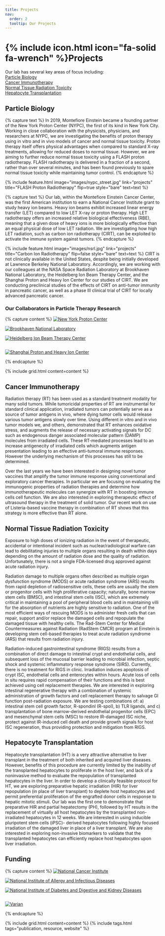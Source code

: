 ```yaml
---
title: Projects
nav:
  order: 2
  tooltip: Our Projects
---
```


# {% include icon.html icon="fa-solid fa-wrench" %}Projects

Our lab has several key areas of focus including: <br>
<a href="/projects/#particle-biology"> Particle Biology </a> <br>
<a href="/projects/#cancer-immunotherapy"> Cancer Immunotherapy </a> <br>
<a href="/projects/#normal-tissue-radiation-toxicity"> Normal Tissue Radiation Toxicity </a> <br>
<a href="/projects/#hepatocyte-transplantation"> Hepatocyte Transplantation </a> <br>

## Particle Biology

{% capture text %}
In 2019, Montefiore Einstein became a founding partner of the New York Proton Center (NYPC), the first of its kind in New York City. Working in close collaboration with the physicists, physicians, and researchers at NYPC, we are investigating the benefits of proton therapy using in vitro and in vivo models of cancer and normal tissue toxicity. Proton therapy itself offers physical advantages when compared to standard X-ray treatments, allowing for reduced doses to normal tissue. However, we are aiming to further reduce normal tissue toxicity using a FLASH proton radiotherapy. FLASH radiotherapy is delivered in a fraction of a second, rather than over several minutes, and has been found previously to spare normal tissue toxicity while maintaining tumor control.
{% endcapture %}

{%
  include feature.html
  image="images/nypc_street.jpg"
  link="projects"
  title="FLASH Proton Radiotherapy"
  flip=true
  style="bare"
  text=text
%}

{% capture text %}
Our lab, within the Montefiore Einstein Cancer Center, was the first American institution to earn a National Cancer Institute grant to study heavy ion beams. Heavy ion beams exhibit increased linear energy transfer (LET) compared to low LET X-ray or proton therapy. High LET radiotherapy offers an increased relative biological effectiveness (RBE), meaning that a given dose of heavy ions is more biologically effective than an equal physical dose of low LET radiation. We are investigating how high LET radiation, such as carbon ion radiotherapy (CIRT), can be exploited to activate the immune system against tumors. 
{% endcapture %}

{%
  include feature.html
  image="images/nsrl.jpg"
  link="projects"
  title="Carbon Ion Radiotherapy"
  flip=false
  style="bare"
  text=text
%}
CIRT is not clinically available in the United States, despite being initially developed at Lawrence Berkeley National Laboratory. Accordingly, we are working with our colleagues at the NASA Space Radiation Laboratory at Brookhaven National Laboratory, the Heidelberg Ion Beam Therapy Center, and the Shanghai Proton and Heavy Ion Center for our studies of CIRT. We are conducting preclinical studies of the effects of CIRT on anti-tumor immunity in pancreatic cancer, as well as a phase III clinical trial of CIRT for locally advanced pancreatic cancer.


### Our Collaborators in Particle Therapy Research

{% capture content %}
[![New York Proton Center](/images/nypc.png)](https://www.nyproton.com/)

[![Brookhaven National Laboratory](/images/bnl.jpg)](https://www.bnl.gov/)

[![Heidelberg Ion Beam Therapy Center](/images/HIT.png)](https://www.klinikum.uni-heidelberg.de/interdisziplinaere-zentren/heidelberger-ionenstrahl-therapiezentrum-hit)

[![]()]()

[![Shanghai Proton and Heavy Ion Center](/images/sphic.png)](https://www.sphic.org.cn)

{% endcapture %}

{% include grid.html content=content %}

## Cancer Immunotherapy 
Radiation therapy (RT) has been used as a standard treatment modality for many solid tumors. While tumoricidal properties of RT are instrumental for standard clinical application, irradiated tumors can potentially serve as a source of tumor antigens in vivo, where dying tumor cells would release various tumor antigens slowly over time. Using different in vitro and in vivo tumor models we, and others, demonstrated that RT enhances oxidative stress, and augments the release of necessary activating signals for DC such as endogenous danger associated molecular pattern (DAMP) molecules from irradiated cells. These RT-mediated processes lead to an increase antigenecity of irradiated cells which augments antigen presentation leading to an effective anti-tumoral immune responses. However the underlying mechanism of this processes has still to be determined.<br> 

Over the last years we have been interested in designing novel tumor vaccines that amplify the tumor immune response using conventional and exploratory cancer therapies. In particular we are focusing on evaluating the immunogenic properties of radiation therapies and determine how immunotherapeutic molecules can synergize with RT in boosting immune cells cell function. We are also interested in exploring therapeutic effect of ultrasound therapy in the treatment of solid tumor. Our recent work on use of Listeria-based vaccine therapy in combination of RT shows that this strategy is more effective than RT alone.

## Normal Tissue Radiation Toxicity
Exposure to high doses of ionizing radiation in the event of therapeutic, accidental or intentional incident such as nuclear/radiological warfare can lead to debilitating injuries to multiple organs resulting in death within days depending on the amount of radiation dose and the quality of radiation. Unfortunately, there is not a single FDA-licensed drug approved against acute radiation injury. <br> 

Radiation damage to multiple organs often described as multiple organ dysfunction syndrome (MODS) or acute radiation syndrome (ARS)  results from rapid depletion of radiosensitive cells, these cells are usually the stem or progenitor cells with high proliferative capacity; naturally, bone marrow stem cells (BMSC), and intestinal stem cells (ISC), which are extremely critical in maintaining a pool of peripheral blood cells and in maintaining villi for the absorption of nutrients are highly sensitive to radiation. One of the most efficient ways of rescuing MODS is to administer fresh cells that can repair, support and/or replace the damaged cells and repopulate the damaged tissue with healthy cells. The Rad-Stem Center for Medical Countermeasures against Radiation (RadStem CMCR) program at Einstein is developing stem cell-based therapies to treat acute radiation syndrome (ARS) that results from radiation injury. <br> 

Radiation-induced gastrointestinal syndrome (RIGS) results from a combination of direct damage to intestinal crypt and endothelial cells, and subsequent loss of the mucosal barrier leading to microbial infection, septic shock and systemic inflammatory response syndrome (SIRS). Currently, there is no treatment for RIGS in clinic. Irradiation induces apoptosis of crypt ISC, endothelial cells and enterocytes within hours. Acute loss of cells in situ requires rapid compensation of their functions and this is best achieved using cell replacement therapies. We are interested in exploring intestinal regenerative therapy with a combination of systemic administration of growth factors and cell replacement therapy to salvage Gl function post-radiation exposure. We are testing combinations of: a) intestinal stem cell growth factor, R-spondinl (R-spol), b) TLR ligands, and c) transplantation of bone marrow-derived endothelial progenitor cells (EPC) and mesenchymal stem cells (MSC) to restore IR-damaged ISC niche, protect against IR-induced cell death and provide growth signals for host ISC regeneration, thus providing protection and mitigation from RIGS.<br> 

## Hepatocyte Transplantation
Hepatocyte transplantation (HT) is a very attractive alternative to liver transplant in the treatment of both inherited and acquired liver diseases. However, benefits of this procedure are currently limited by the inability of the transplanted hepatocytes to proliferate in the host liver, and lack of a noninvasive method to evaluate the repopulation of transplanted hepatocytes in the liver. In order to develop a clinically feasible protocol for HT, we are exploring preparative hepatic irradiation (HIR) for liver repopulation (in place of liver transplant) to deplete host hepatocytes and permit preferential proliferation of the engrafted donor cells in response to hepatic mitotic stimuli.  Our lab was the first one to demonstrate that preparative HIR and partial hepatectomy (PH), followed by HT results in the replacement of virtually all host hepatocytes by the transplanted non-irradiated hepatocytes in 12 weeks. We are interested in using inducible pluripotent stem cells (iPSC)- derived hepatocytes following highly focused irradiation of the damaged liver in place of a liver transplant. We are also interested in exploring non-invasive biomarkers to validate that the transplanted hepatocytes can efficiently replace host hepatocytes upon liver irradiation.<br> 




## Funding
{% capture content %}
[![National Cancer Institute](/images/NCI.svg)](https://www.cancer.gov/)

[![National Institute of Allergy and Infectious Diseases](/images/NIAID.svg)](https://www.niaid.nih.gov/)

[![National Institute of Diabetes and Digestive and Kidney Diseases](/images/NIDDK.svg)](https://www.niddk.nih.gov/)

[![]()]()

[![Varian](/images/varian.png)](https://www.varian.com/)

{% endcapture %}

{% include grid.html content=content %}
{% include tags.html tags="publication, resource, website" %}


